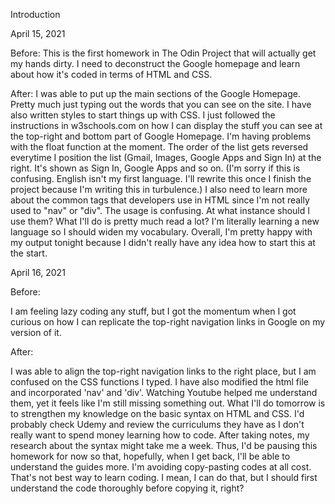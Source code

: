 Introduction

April 15, 2021

Before:
This is the first homework in The Odin Project that will actually get my hands dirty. I need to deconstruct the Google homepage and learn about how it's coded in terms of HTML and CSS.

After:
I was able to put up the main sections of the Google Homepage. Pretty much just typing out the words that you can see on the site. I have also written styles to start things up with CSS. I just followed the instructions in w3schools.com on how I can display the stuff you can see at the top-right and bottom part of Google Homepage. I'm having problems with the float function at the moment. The order of the list gets reversed everytime I position the list (Gmail, Images, Google Apps and Sign In) at the right. It's shown as Sign In, Google Apps and so on. (I'm sorry if this is confusing. English isn't my first language. I'll rewrite this once I finish the project because I'm writing this in turbulence.) I also need to learn more about the common tags that developers use in HTML since I'm not really used to "nav" or "div". The usage is confusing. At what instance should I use them? What I'll do is pretty much read a lot? I'm literally learning a new language so I should widen my vocabulary. Overall, I'm pretty happy with my output tonight because I didn't really have any idea how to start this at the start.

April 16, 2021

Before:

I am feeling lazy coding any stuff, but I got the momentum when I got curious on how I can replicate the top-right navigation links in Google on my version of it.

After:

I was able to align the top-right navigation links to the right place, but I am confused on the CSS functions I typed. I have also modified the html file and incorporated 'nav' and 'div'. Watching Youtube helped me understand them, yet it feels like I'm still missing something out. What I'll do tomorrow is to strengthen my knowledge on the basic syntax on HTML and CSS. I'd probably check Udemy and review the curriculums they have as I don't really want to spend money learning how to code. After taking notes, my research about the syntax might take me a week. Thus, I'd be pausing this homework for now so that, hopefully, when I get back, I'll be able to understand the guides more. I'm avoiding copy-pasting codes at all cost. That's not best way to learn coding. I mean, I can do that, but I should first understand the code thoroughly before copying it, right?